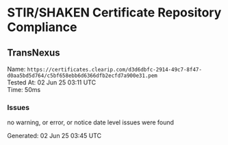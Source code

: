 # STIR/SHAKEN Certificate Repository Compliance

## TransNexus

Name: `https://certificates.clearip.com/d3d6dbfc-2914-49c7-8f47-d0aa5bd5d764/c5bf658ebb6d6366dfb2ecfd7a900e31.pem`\
Tested At: 02 Jun 25 03:11 UTC\
Time: 50ms

### Issues

no warning, or error, or notice date level issues were found

Generated: 02 Jun 25 03:45 UTC